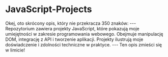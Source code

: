 # JavaScript-Projects
Okej, oto skrócony opis, który nie przekracza 350 znaków:  ---  Repozytorium zawiera projekty JavaScript, które pokazują moje umiejętności w zakresie programowania webowego. Obejmuje manipulację DOM, integrację z API i tworzenie aplikacji. Projekty ilustrują moje doświadczenie i zdolności techniczne w praktyce.  ---  Ten opis zmieści się w limicie!
